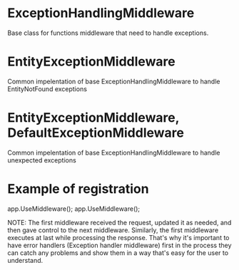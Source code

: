 ﻿# ExceptionHandlingMiddleware
Base class for functions middleware that need to handle exceptions.


# EntityExceptionMiddleware
Common impelentation of base ExceptionHandlingMiddleware to handle EntityNotFound exceptions

# EntityExceptionMiddleware, DefaultExceptionMiddleware
Common impelentation of base ExceptionHandlingMiddleware to handle unexpected exceptions

# Example of registration

 app.UseMiddleware<DefaultExceptionMiddleware>();
 app.UseMiddleware<EntityExceptionMiddleware>();

 NOTE: The first middleware received the request, updated it as needed, and then gave control to the next middleware. Similarly, the first middleware executes at last while processing the response. That's why it's important to have error handlers (Exception handler middleware) first in the process they can catch any problems and show them in a way that's easy for the user to understand.